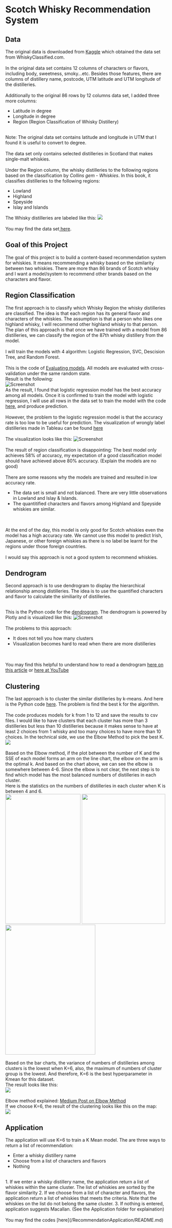 # Scotch Whisky Recommendation System

## Data
The original data is downloaded from <a href="https://www.kaggle.com/koki25ando/scotch-whisky-dataset">Kaggle</a> which obtained the data set from WhiskyClassified.com.
<br>
<br>
In the original data set contains 12 columns of characters or flavors, including body, sweetness, smoky...etc. Besides those features, there are columns of distillery name, postcode, UTM latitude and UTM longitude of the distilleries.
<br>
<br>
Additionally to the original 86 rows by 12 columns data set, I added three more columns:
<ul>
	<li>Latitude in degree</li>
	<li>Longitude in degree</li>
	<li>Region (Region Classification of Whisky Distillery)</li>
</ul>
<br>
Note: The original data set contains latitude and longitude in UTM that I found it is useful to convert to degree. 
<br>
<br>
The data set only contains selected distilleries in Scotland that makes single-malt whiskies.
<br>
<br>
Under the Region column, the whisky distilleries to the following regions based on the classification by <i>Collins gem - Whiskies</i>. In this book, it classifies distilleries to the following regions:
<ul>
	<li>Lowland</li>
	<li>Highland</li>
	<li>Speyside</li>
	<li>Islay and Islands</li>
</ul>
The Whisky distilleries are labeled like this:
<img src="Images/WhiskyRegion_correctlabel.jpg">
<br>
<br>
You may find the data set<a href="Data/whisky.csv"> here</a>.

## Goal of this Project
The goal of this project is to build a content-based recommendation system for whiskies. It means recommending a whisky based on the similarity between two whiskies. There are more than 86 brands of Scotch whisky and I want a model/system to recommend other brands based on the characters and flavor.

## Region Classification
The first approach is to classify which Whisky Region the whisky distilleries are classified. The idea is that each region has its general flavor and characters of the whiskies. The assumption is that a person who likes one highland whisky, I will recommend other highland whisky to that person. The plan of this approach is that once we have trained with a model from 86 distilleries, we can classify the region of the 87th whisky distillery from the model.
<br>
<br>
I will train the models with 4 algorithm: Logistic Regression, SVC, Descision Tree, and Random Forest.
<br>
<br>
This is the code of <a href="RegionClassification/whisky_classify_regions.py">Evaluating models</a>. All models are evaluated with cross-validation under the same random state.
<br>
Result is the following:<br>
![Screenshot](Images/model_results.png)
<br>
As the result, I found that logistic regression model has the best accuracy among all models. Once it is confirmed to train the model with logistic regression, I will use all rows in the data set to train the model with the code <a href="RegionClassification/TableauFiles/whisky_clf.py">here</a>, and produce prediction.
<br>
<br>
However, the problem to the logistic regression model is that the accuracy rate is too low to be useful for prediction. The visualization of wrongly label distilleries made in Tableau can be found <a href="RegionClassification/TableauFiles/Whisky_WrongLabel.twb">here</a>
<br>
<br>
The visualization looks like this:
![Screenshot](Images/WhiskyRegion_wronglabel.jpg)
<br>
<br>
The result of region classification is disappointing: The best model only achieves 58% of accuracy, my expectation of a good classification model should have achieved above 80% accuracy. (Explain the models are no good)
<br>
<br>
There are some reasons why the models are trained and resulted in low accuracy rate.
<ul>
	<li>The data set is small and not balanced. There are very little observations in Lowland and Islay & Islands.</li>
	<li>The quantitified characters and flavors among Highland and Speyside whiskies are similar.</li>
</ul>
<br>
<br>
At the end of the day, this model is only good for Scotch whiskies even the model has a high accuracy rate. We cannot use this model to predict Irish, Japanese, or other foreign whiskies as there is no label be learnt for the regions under those foreign countries.
<br>
<br>
I would say this approach is not a good system to recommend whiskies.

## Dendrogram
Second approach is to use dendrogram to display the hierarchical relationship among distilleries. The idea is to use the quantified characters and flavor to calculate the similiarity of distilleries.
<br>
<br>

This is the Python code for the <a href="Dendrogram/whisky_dendrogram.py">dendrogram</a>. The dendrogram is powered by Plotly and is visualized like this:
![Screenshot](Images/whisky_dendrogram.png)
<br>
<br>
The problems to this approach:
<ul>
	<li>It does not tell you how many clusters</li>
	<li>Visualization becomes hard to read when there are more distilleries</li>
</ul>
<br>
<br>
You may find this helpful to understand how to read a dendrogram <a href="https://www.displayr.com/what-is-dendrogram/">here on this article</a> or <a href="https://youtu.be/ijUMKMC4f9I">here at YouTube</a>

## Clustering
The last approach is to cluster the similar distilleries by k-means. And here is the Python code <a href="whisky_clustering.py">here</a>. The problem is find the best k for the algorithm.
<br>
<br>
The code produces models for k from 1 to 12 and save the results to csv files. I would like to have clusters that each cluster has more than 3 distilleries but less than 10 distilleries because it makes sense to have at least 2 choices from 1 whisky and too many choices to have more than 10 choices. In the technical side, we use the Elbow Method to pick the best K.
<br>
<img src="Images/eblowmethod_optimalk.jpg">
<br>
<br>
Based on the Elbow method, if the plot between the number of K and the SSE of each model forms an arm on the line chart, the elbow on the arm is the optimal k. And based on the chart above, we can see the elbow is somewhere between 4-6. Since the elbow is not clear, the next step is to find which model has the most balanced numbers of distilleries in each cluster.
<br>
Here is the statistics on the numbers of distilleries in each cluster when K is between 4 and 6.
<br>
<img src="Images/whisky_stats_4.jpg" height="404" width="234">
<img src="Images/whisky_stats_5.jpg" height="404" width="260">
<img src="Images/whisky_stats_6.jpg" height="404" width="280">
<br>
<br>
Based on the bar charts, the variance of numbers of distilleries among clusters is the lowest when K=6, also, the maximum of numbers of cluster group is the lowest. And therefore, K=6 is the best hyperparameter in Kmean for this dataset. 
<br>
The result looks like this:
<br>
<img src="Images/cluster_result.png">
<br>
<br>
Elbow method explained: <a href="https://blog.cambridgespark.com/how-to-determine-the-optimal-number-of-clusters-for-k-means-clustering-14f27070048f">Medium Post on Elbow Method</a>
<br>
If we choose K=6, the result of the clustering looks like this on the map:
<br>
<img src="Images/ClusteringDistilleries.jpg">

## Application
The application will use K=6 to train a K Mean model. The are three ways to return a list of recommendation:
<ul>
	<li>Enter a whisky distillery name</li>
	<li>Choose from a list of characters and flavors</li>
	<li>Nothing</li>
</ul>
<br>
1. If we enter a whisky distillery name, the application return a list of whiskies within the same cluster. The list of whiskies are sorted by the flavor similarity
2. If we choose from a list of character and flavors, the application return a list of whiskies that meets the criteria. Note that the whiskies on the list do not belong the same cluster.
3. If nothing is entered, application suggests Macallan. (See the Application folder for explaination) 
<br>
<br>
You may find the codes [here](/RecommendationApplication/README.md)